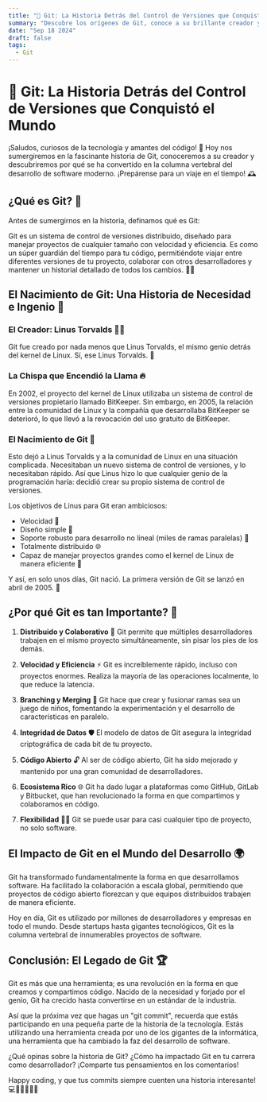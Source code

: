 ```yaml
---
title: "🌳 Git: La Historia Detrás del Control de Versiones que Conquistó el Mundo"
summary: "Descubre los orígenes de Git, conoce a su brillante creador y entiende por qué se ha convertido en una herramienta indispensable para desarrolladores de todo el mundo. 🚀"
date: "Sep 18 2024"
draft: false
tags:
  - Git
---
```


# 🌳 Git: La Historia Detrás del Control de Versiones que Conquistó el Mundo

¡Saludos, curiosos de la tecnología y amantes del código! 👋 Hoy nos sumergiremos en la fascinante historia de Git, conoceremos a su creador y descubriremos por qué se ha convertido en la columna vertebral del desarrollo de software moderno. ¡Prepárense para un viaje en el tiempo! 🕰️

## ¿Qué es Git? 🤔

Antes de sumergirnos en la historia, definamos qué es Git:

Git es un sistema de control de versiones distribuido, diseñado para manejar proyectos de cualquier tamaño con velocidad y eficiencia. Es como un súper guardián del tiempo para tu código, permitiéndote viajar entre diferentes versiones de tu proyecto, colaborar con otros desarrolladores y mantener un historial detallado de todos los cambios. 🦸‍♂️

## El Nacimiento de Git: Una Historia de Necesidad e Ingenio 👶

### El Creador: Linus Torvalds 🧙‍♂️

Git fue creado por nada menos que Linus Torvalds, el mismo genio detrás del kernel de Linux. Sí, ese Linus Torvalds. 🐧

### La Chispa que Encendió la Llama 🔥

En 2002, el proyecto del kernel de Linux utilizaba un sistema de control de versiones propietario llamado BitKeeper. Sin embargo, en 2005, la relación entre la comunidad de Linux y la compañía que desarrollaba BitKeeper se deterioró, lo que llevó a la revocación del uso gratuito de BitKeeper.

### El Nacimiento de Git 🎂

Esto dejó a Linus Torvalds y a la comunidad de Linux en una situación complicada. Necesitaban un nuevo sistema de control de versiones, y lo necesitaban rápido. Así que Linus hizo lo que cualquier genio de la programación haría: decidió crear su propio sistema de control de versiones.

Los objetivos de Linus para Git eran ambiciosos:
- Velocidad 🚀
- Diseño simple 🧩
- Soporte robusto para desarrollo no lineal (miles de ramas paralelas) 🌿
- Totalmente distribuido 🌐
- Capaz de manejar proyectos grandes como el kernel de Linux de manera eficiente 🐘

Y así, en solo unos días, Git nació. La primera versión de Git se lanzó en abril de 2005. 🎉

## ¿Por qué Git es tan Importante? 🌟

1. **Distribuido y Colaborativo** 🤝
   Git permite que múltiples desarrolladores trabajen en el mismo proyecto simultáneamente, sin pisar los pies de los demás.

2. **Velocidad y Eficiencia** ⚡
   Git es increíblemente rápido, incluso con proyectos enormes. Realiza la mayoría de las operaciones localmente, lo que reduce la latencia.

3. **Branching y Merging** 🌿
   Git hace que crear y fusionar ramas sea un juego de niños, fomentando la experimentación y el desarrollo de características en paralelo.

4. **Integridad de Datos** 🛡️
   El modelo de datos de Git asegura la integridad criptográfica de cada bit de tu proyecto.

5. **Código Abierto** 🔓
   Al ser de código abierto, Git ha sido mejorado y mantenido por una gran comunidad de desarrolladores.

6. **Ecosistema Rico** 🌐
   Git ha dado lugar a plataformas como GitHub, GitLab y Bitbucket, que han revolucionado la forma en que compartimos y colaboramos en código.

7. **Flexibilidad** 🤸‍♂️
   Git se puede usar para casi cualquier tipo de proyecto, no solo software.

## El Impacto de Git en el Mundo del Desarrollo 🌍

Git ha transformado fundamentalmente la forma en que desarrollamos software. Ha facilitado la colaboración a escala global, permitiendo que proyectos de código abierto florezcan y que equipos distribuidos trabajen de manera eficiente.

Hoy en día, Git es utilizado por millones de desarrolladores y empresas en todo el mundo. Desde startups hasta gigantes tecnológicos, Git es la columna vertebral de innumerables proyectos de software.

## Conclusión: El Legado de Git 🏆

Git es más que una herramienta; es una revolución en la forma en que creamos y compartimos código. Nacido de la necesidad y forjado por el genio, Git ha crecido hasta convertirse en un estándar de la industria.

Así que la próxima vez que hagas un "git commit", recuerda que estás participando en una pequeña parte de la historia de la tecnología. Estás utilizando una herramienta creada por uno de los gigantes de la informática, una herramienta que ha cambiado la faz del desarrollo de software.

¿Qué opinas sobre la historia de Git? ¿Cómo ha impactado Git en tu carrera como desarrollador? ¡Comparte tus pensamientos en los comentarios!

Happy coding, y que tus commits siempre cuenten una historia interesante! 💻🌟👩‍💻👨‍💻